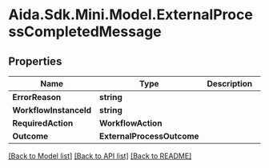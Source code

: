 # Aida.Sdk.Mini.Model.ExternalProcessCompletedMessage

## Properties

Name | Type | Description | Notes
------------ | ------------- | ------------- | -------------
**ErrorReason** | **string** |  | [optional] 
**WorkflowInstanceId** | **string** |  | [optional] 
**RequiredAction** | **WorkflowAction** |  | [optional] 
**Outcome** | **ExternalProcessOutcome** |  | [optional] 

[[Back to Model list]](../README.md#documentation-for-models) [[Back to API list]](../README.md#documentation-for-api-endpoints) [[Back to README]](../README.md)

